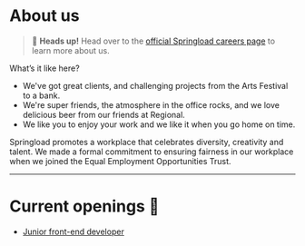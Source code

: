 # About us

> :construction: **Heads up!** Head over to the [official Springload careers page](https://www.springload.co.nz/jobs/) to learn more about us.

What’s it like here?

- We've got great clients, and challenging projects from the Arts Festival to a bank.
- We're super friends, the atmosphere in the office rocks, and we love delicious beer from our friends at Regional.
- We like you to enjoy your work and we like it when you go home on time.

Springload promotes a workplace that celebrates diversity, creativity and talent. We made a formal commitment to ensuring fairness in our workplace when we joined the Equal Employment Opportunities Trust.

---

# Current openings :seedling:

- [Junior front-end developer](junior-front-end-developer)

